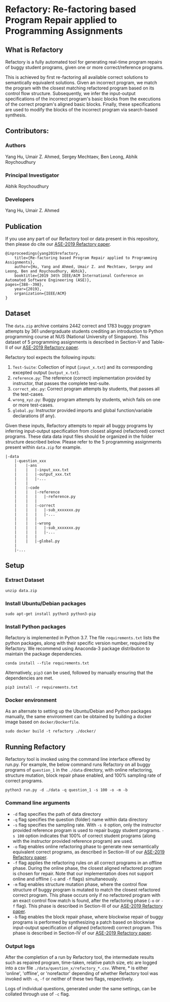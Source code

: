 # Refactory: Re-factoring based Program Repair applied to Programming Assignments
## What is Refactory
Refactory is a fully automated tool for generating real-time program repairs of buggy student programs, given one or more correct/reference programs. 

This is achieved by first re-factoring all available correct solutions to semantically equivalent solutions. Given an incorrect program, we match the program with the closest matching refactored program based on its control flow structure. Subsequently, we infer the input-output specifications of the incorrect program's basic blocks from the executions of the correct program's aligned basic blocks. Finally, these specifications are used to modify the blocks of the incorrect program via search-based synthesis.


## Contributors:
### Authors
Yang Hu, Umair Z. Ahmed, Sergey Mechtaev, Ben Leong, Abhik Roychoudhury

### Principal Investigator
Abhik Roychoudhury

### Developers
Yang Hu, Umair Z. Ahmed

## Publication
If you use any part of our Refactory tool or data present in this repository, then please do cite our [ASE-2019 Refactory paper](https://www.comp.nus.edu.sg/~abhik/pdf/ASE19.pdf).

	@inproceedings{yang2019refactory,
        title={Re-factoring based Program Repair applied to Programming Assignments},
        author={Hu, Yang and Ahmed, Umair Z. and Mechtaev, Sergey and Leong, Ben and Roychoudhury, Abhik},
        booktitle={2019 34th IEEE/ACM International Conference on Automated Software Engineering (ASE)},
	pages={388--398},
        year={2019},
        organization={IEEE/ACM}
    }


## Dataset
The `data.zip` archive contains 2442 correct and 1783 buggy program attempts by 361 undergraduate students crediting an introduction to Python programming course at NUS (National University of Singapore). This dataset of 5 programming assignments is described in Section-V and Table-II of our [ASE-2019 Refactory paper](https://www.comp.nus.edu.sg/~abhik/pdf/ASE19.pdf). 

Refactory tool expects the following inputs:
1. `Test-Suite`: Collection of input (`input_x.txt`) and its corresponding excepted output (`output_x.txt`). 
2. `reference.py`: The reference (correct) implementation provided by instructor, that passes the complete test-suite.
3. `correct_abc.py`: Correct program attempts by students, that passes all the test-cases.
4. `wrong_xyz.py`: Buggy program attempts by students, which fails on one or more test-cases.
5. `global.py`: Instructor provided imports and global function/variable declarations (if any).

Given these inputs, Refactory attempts to repair all buggy programs by inferring input-output specification from closest aligned (refactored) correct programs. These data data input files should be organized in the folder structure described below. Please refer to the 5 programming assignments present within `data.zip` for example.

```
|-data
    |-question_xxx
    |    |-ans
    |    |   |-input_xxx.txt
    |    |   |-output_xxx.txt
    |    |   |-...
    |    |   
    |    |-code
    |    |   |-reference
    |    |   |   |-reference.py
    |    |   |
    |    |   |-correct
    |    |   |   |-sub_xxxxxxx.py
    |    |   |   |-...
    |    |   |
    |    |   |-wrong
    |    |   |   |-sub_xxxxxxx.py
    |    |   |   |-... 
    |    |   |
    |    |   |-global.py   
    |    
    |-...
```

## Setup
### Extract Dataset
`unzip data.zip`

### Install Ubuntu/Debian packages
`sudo apt-get install python3 python3-pip`

### Install Python packages
Refactory is implemented in Python 3.7. The file `requirements.txt` lists the python packages, along with their specific version number, required by Refactory. We recommend using Anaconda-3 package distribution to maintain the package dependencies. 

`conda install --file requirements.txt`

Alternatively, `pip3` can be used, followed by manually ensuring that the dependencies are met.

`pip3 install -r requirements.txt`

### Docker environment

As an alternate to setting up the Ubuntu/Debian and Python packages manually, the same environment can be obtained by building a docker image based on `docker/Dockerfile`.

`sudo docker build -t refactory ./docker/`


## Running Refactory
Refactory tool is invoked using the command line interface offered by run.py.  For example, the below command runs Refactory on all buggy programs of `question_1` in the `./data` directory, with online refactoring, structure mutation, block repair phase enabled, and 100% sampling rate of correct programs.

`python3 run.py -d ./data -q question_1 -s 100 -o -m -b` 

### Command line arguments 
- `-d` flag specifies the path of data directory
- `-q` flag specifies the question (folder) name within data directory
- `-s` flag specifies the sampling rate. With `-s 0` option, only the instructor provided reference program is used to repair buggy student programs. `-s 100` option indicates that 100% of correct student programs (along with the instructor provided reference program) are used.
- `-o` flag enables online refactoring phase to generate new semantically equivalent correct programs, as described in Section-III of our [ASE-2019 Refactory paper](https://www.comp.nus.edu.sg/~abhik/pdf/ASE19.pdf).
- `-f` flag applies the refactoring rules on all correct programs in an offline phase. During the online phase, the closest aligned refactored program is chosen for repair. Note that our implementation does not support  online and offline (`-o` and `-f` flags) simultaneously. 
- `-m` flag enables structure mutation phase, where the control flow structure of buggy program is mutated to match the closest refactored correct program. This phase occurs only if no refactored program with an exact control flow match is found, after the refactoring phase (`-o` or `-f` flag). This phase is described in Section-III of our [ASE-2019 Refactory paper](https://www.comp.nus.edu.sg/~abhik/pdf/ASE19.pdf). 
- `-b` flag enables the block repair phase, where blockwise repair of buggy programs is performed by synthesizing a patch based on blockwise input-output specification of aligned (refactored) correct program. This phase is described in Section-IV of our [ASE-2019 Refactory paper](https://www.comp.nus.edu.sg/~abhik/pdf/ASE19.pdf). 

### Output logs
After the completion of a run by Refactory tool, the intermediate results such as repaired program, time-taken, relative patch size, etc are logged into a csv file `./data/question_x/refactory_*.csv`. 
Where, * is either 'online', 'offline', or 'norefactor' depending of whether Refactory tool was invoked with `-o`, `-f` or neither of these two flags, respectively. 

Logs of individual questions, generated under the same settings, can be collated through use of `-c` flag. 
